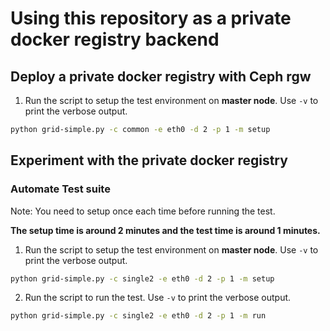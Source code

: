 # Using this repository as a private docker registry backend

## Deploy a private docker registry with Ceph rgw

1. Run the script to setup the test environment on **master node**. Use `-v` to print the verbose output.
```bash
python grid-simple.py -c common -e eth0 -d 2 -p 1 -m setup
```

<!--## Deploy a private docker registry with Ceph rgw

1. Then execute on your **local machine**:
```bash
cd ../docker
./sync_repo.sh <Username> # Username is used to ssh to remote machines
```

2. Execute the following command on **the mon node**:

```Bash
cd draid/docker
./cluster.sh <k> <m> # k denotes the number of data chunks and m denotes the number of parity chunks
``` 

3. Then ssh to the last **rgw node**(possibly the only one) to deploy registry on it:

```Bash
cd draid/docker
./start_registry.sh
```

 4. Add whatever image you want to that registry:

```Bash
cd draid/docker
./push_to_registry.sh <ImageName> # ImageName is the name of the image you want to push to the registry
``` -->

## Experiment with the private docker registry

<!-- ### Generate test settings

1. Run the script to generate the test settings on **your local machine**:

```bash
python gen_settings.py -n 3 -o default -r 1
``` -->

### Automate Test suite

Note: You need to setup once each time before running the test.

**The setup time is around 2 minutes and the test time is around 1 minutes.**

1. Run the script to setup the test environment on **master node**. Use `-v` to print the verbose output.

```bash
python grid-simple.py -c single2 -e eth0 -d 2 -p 1 -m setup
```

2. Run the script to run the test. Use `-v` to print the verbose output.

```bash
python grid-simple.py -c single2 -e eth0 -d 2 -p 1 -m run
```

<!-- 1. ssh to **the mon node** and Run experiment on latency:

```bash
git pull
python grid.py -c default -v -e eth0 -d 2 -p 1
```

2. Get the results to your **local machine**:

```bash
remote=$(head -n 1 configs/ip_addrs_all.txt)
scp -r root@$remote:<DRAID_DIR>/logs save_logs/
```

3. Analyze the results:

```bash
python plot.py -i bottleneck
``` -->
